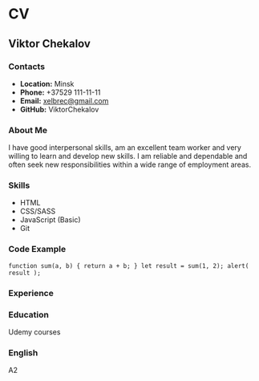 # CV
## Viktor Chekalov
### Contacts
- **Location:** Minsk
- **Phone:** +37529 111-11-11
- **Email:** xelbrec@gmail.com
- **GitHub:** ViktorChekalov
### About Me
I have good interpersonal skills, am an excellent team worker and very willing to learn and develop new skills.
I am reliable and dependable and often seek new responsibilities within a wide range of employment areas.
### Skills
- HTML
- CSS/SASS
- JavaScript (Basic)
- Git
### Code Example
`function sum(a, b) {
  return a + b;
}
let result = sum(1, 2);
alert( result );`
### Experience
### Education
Udemy courses
### English
A2
